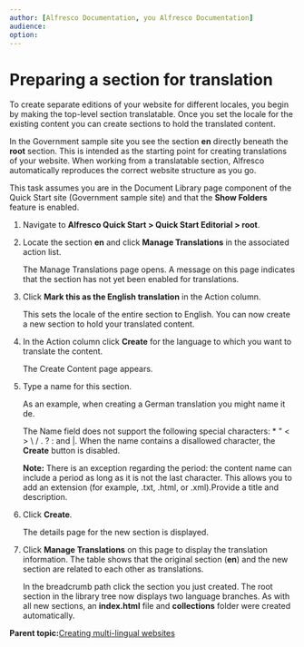 ```yaml
---
author: [Alfresco Documentation, you Alfresco Documentation]
audience: 
option: 
---
```


# Preparing a section for translation

To create separate editions of your website for different locales, you begin by making the top-level section translatable. Once you set the locale for the existing content you can create sections to hold the translated content.

In the Government sample site you see the section **en** directly beneath the **root** section. This is intended as the starting point for creating translations of your website. When working from a translatable section, Alfresco automatically reproduces the correct website structure as you go.

This task assumes you are in the Document Library page component of the Quick Start site \(Government sample site\) and that the **Show Folders** feature is enabled.

1.  Navigate to **Alfresco Quick Start \> Quick Start Editorial \> root**.

2.  Locate the section **en** and click **Manage Translations** in the associated action list.

    The Manage Translations page opens. A message on this page indicates that the section has not yet been enabled for translations.

3.  Click **Mark this as the English translation** in the Action column.

    This sets the locale of the entire section to English. You can now create a new section to hold your translated content.

4.  In the Action column click **Create** for the language to which you want to translate the content.

    The Create Content page appears.

5.  Type a name for this section.

    As an example, when creating a German translation you might name it de.

    The Name field does not support the following special characters: \* " < \> \\ / . ? : and \|. When the name contains a disallowed character, the **Create** button is disabled.

    **Note:** There is an exception regarding the period: the content name can include a period as long as it is not the last character. This allows you to add an extension \(for example, .txt, .html, or .xml\).Provide a title and description.

6.  Click **Create**.

    The details page for the new section is displayed.

7.  Click **Manage Translations** on this page to display the translation information. The table shows that the original section \(**en**\) and the new section are related to each other as translations.

    In the breadcrumb path click the section you just created. The root section in the library tree now displays two language branches. As with all new sections, an **index.html** file and **collections** folder were created automatically.


**Parent topic:**[Creating multi-lingual websites](../concepts/qs-ml-intro.md)

